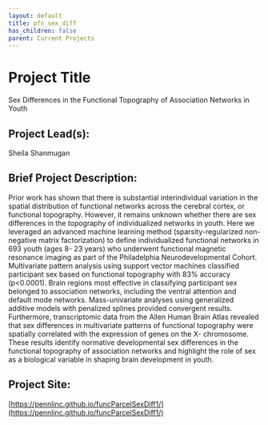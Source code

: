 ```yaml
---
layout: default
title: pfn_sex_diff
has_children: false
parent: Current Projects
---
```

  
# Project Title
  
Sex Differences in the Functional Topography of Association Networks in Youth


## Project Lead(s):

Sheila Shanmugan

## Brief Project Description:

Prior work has shown that there is substantial interindividual variation in the spatial distribution of functional networks across the cerebral cortex, or functional topography. However, it remains unknown whether there are sex differences in the topography of individualized networks in youth. Here we leveraged an advanced machine learning method (sparsity-regularized non- negative matrix factorization) to define individualized functional networks in 693 youth (ages 8- 23 years) who underwent functional magnetic resonance imaging as part of the Philadelphia Neurodevelopmental Cohort. Multivariate pattern analysis using support vector machines classified participant sex based on functional topography with 83% accuracy (p<0.0001). Brain regions most effective in classifying participant sex belonged to association networks, including the ventral attention and default mode networks. Mass-univariate analyses using generalized additive models with penalized splines provided convergent results. Furthermore, transcriptomic data from the Allen Human Brain Atlas revealed that sex differences in multivariate patterns of functional topography were spatially correlated with the expression of genes on the X- chromosome. These results identify normative developmental sex differences in the functional topography of association networks and highlight the role of sex as a biological variable in shaping brain development in youth. 

## Project Site:

[https://pennlinc.github.io/funcParcelSexDiff1/](https://pennlinc.github.io/funcParcelSexDiff1/)
